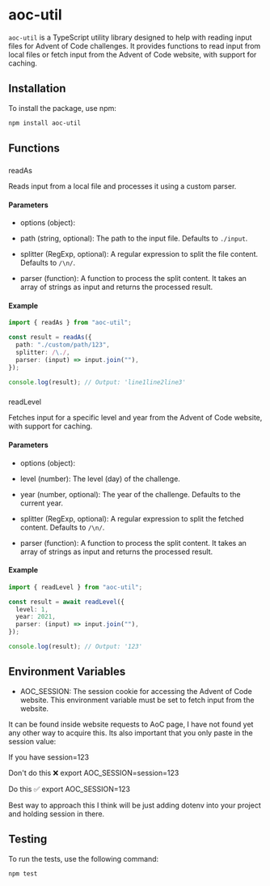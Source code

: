 # aoc-util

`aoc-util` is a TypeScript utility library designed to help with reading input files for Advent of Code challenges. It provides functions to read input from local files or fetch input from the Advent of Code website, with support for caching.

## Installation

To install the package, use npm:

```sh
npm install aoc-util
```

## Functions

###

readAs

Reads input from a local file and processes it using a custom parser.

#### Parameters

- options (object):

- path (string, optional): The path to the input file. Defaults to `./input`.

- splitter (RegExp, optional): A regular expression to split the file content. Defaults to `/\n/`.

- parser (function): A function to process the split content. It takes an array of strings as input and returns the processed result.

#### Example

```ts
import { readAs } from "aoc-util";

const result = readAs({
  path: "./custom/path/123",
  splitter: /\./,
  parser: (input) => input.join(""),
});

console.log(result); // Output: 'line1line2line3'
```

###

readLevel

Fetches input for a specific level and year from the Advent of Code website, with support for caching.

#### Parameters

- options (object):

- level (number): The level (day) of the challenge.

- year (number, optional): The year of the challenge. Defaults to the current year.

- splitter (RegExp, optional): A regular expression to split the fetched content. Defaults to `/\n/`.

- parser (function): A function to process the split content. It takes an array of strings as input and returns the processed result.

#### Example

```ts
import { readLevel } from "aoc-util";

const result = await readLevel({
  level: 1,
  year: 2021,
  parser: (input) => input.join(""),
});

console.log(result); // Output: '123'
```

## Environment Variables

- AOC_SESSION: The session cookie for accessing the Advent of Code website. This environment variable must be set to fetch input from the website.

It can be found inside website requests to AoC page, I have not found yet any other way to acquire this.
Its also important that you only paste in the session value:


If you have session=123

Don't do this ❌
export AOC_SESSION=session=123

Do this ✅
export AOC_SESSION=123


Best way to approach this I think will be just adding dotenv into your project and holding session in there.

## Testing

To run the tests, use the following command:

```sh
npm test
```
